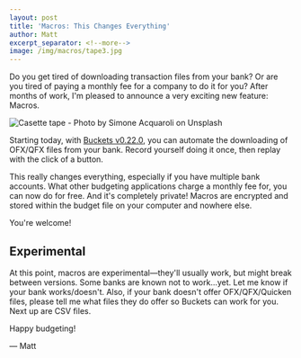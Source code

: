 ```yaml
---
layout: post
title: 'Macros: This Changes Everything'
author: Matt
excerpt_separator: <!--more-->
image: /img/macros/tape3.jpg
---
```


Do you get tired of downloading transaction files from your bank?  Or are you tired of paying a monthly fee for a company to do it for you?  After months of work, I'm pleased to announce a very exciting new feature: Macros.

![Casette tape - Photo by Simone Acquaroli on Unsplash](/img/macros/tape3.jpg)

<!--more-->

Starting today, with [Buckets v0.22.0](https://github.com/buckets/application/releases/latest), you can automate the downloading of OFX/QFX files from your bank.  Record yourself doing it once, then replay with the click of a button.

This really changes everything, especially if you have multiple bank accounts.  What other budgeting applications charge a monthly fee for, you can now do for free.  And it's completely private!  Macros are encrypted and stored within the budget file on your computer and nowhere else.

You're welcome!

## Experimental 

At this point, macros are experimental&mdash;they'll usually work, but might break between versions.  Some banks are known not to work...yet.  Let me know if your bank works/doesn't.  Also, if your bank doesn't offer OFX/QFX/Quicken files, please tell me what files they do offer so Buckets can work for you.  Next up are CSV files.

Happy budgeting!

&mdash; Matt
